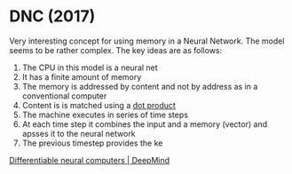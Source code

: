 # DNC (2017)

Very interesting concept for using memory in a Neural Network. The model seems to be rather complex. The key ideas are as follows:

1. The CPU in this model is a neural net
2. It has a finite amount of memory 
3. The memory is addressed by content and not by address as in a conventional computer
4. Content is is matched using a [dot product](dot_product.md)
5. The machine executes in series of time steps
6. At each time step it combines the input and a memory (vector) and apsses it to the neural network
7. The previous timestep provides the ke

[Differentiable neural computers | DeepMind](https://deepmind.com/blog/differentiable-neural-computers/)

